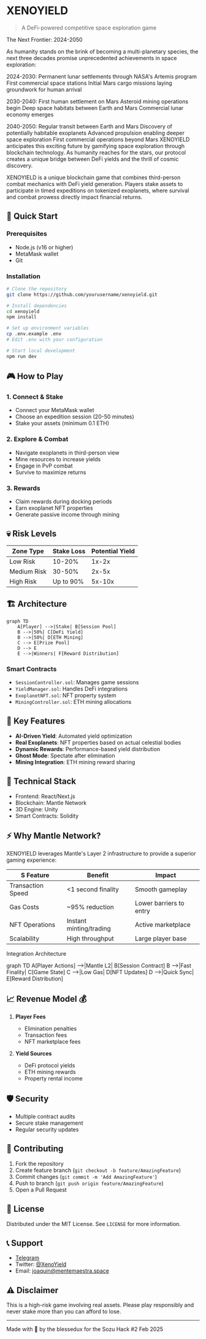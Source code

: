 # XENOYIELD

> A DeFi-powered competitive space exploration game

The Next Frontier: 2024-2050

As humanity stands on the brink of becoming a multi-planetary species, the next three decades promise unprecedented achievements in space exploration:

2024-2030:
Permanent lunar settlements through NASA's Artemis program
First commercial space stations
Initial Mars cargo missions laying groundwork for human arrival

2030-2040:
First human settlement on Mars
Asteroid mining operations begin
Deep space habitats between Earth and Mars
Commercial lunar economy emerges

2040-2050:
Regular transit between Earth and Mars
Discovery of potentially habitable exoplanets
Advanced propulsion enabling deeper space exploration
First commercial operations beyond Mars
XENOYIELD anticipates this exciting future by gamifying space exploration through blockchain technology. As humanity reaches for the stars, our protocol creates a unique bridge between DeFi yields and the thrill of cosmic discovery.

XENOYIELD is a unique blockchain game that combines third-person combat mechanics with DeFi yield generation. Players stake assets to participate in timed expeditions on tokenized exoplanets, where survival and combat prowess directly impact financial returns.

## 🚀 Quick Start

### Prerequisites

- Node.js (v16 or higher)
- MetaMask wallet
- Git

### Installation

```bash
# Clone the repository
git clone https://github.com/yourusername/xenoyield.git

# Install dependencies
cd xenoyield
npm install

# Set up environment variables
cp .env.example .env
# Edit .env with your configuration

# Start local development
npm run dev
```

## 🎮 How to Play

### 1. Connect & Stake

- Connect your MetaMask wallet
- Choose an expedition session (20-50 minutes)
- Stake your assets (minimum 0.1 ETH)

### 2. Explore & Combat

- Navigate exoplanets in third-person view
- Mine resources to increase yields
- Engage in PvP combat
- Survive to maximize returns

### 3. Rewards

- Claim rewards during docking periods
- Earn exoplanet NFT properties
- Generate passive income through mining

## 💀 Risk Levels

| Zone Type   | Stake Loss | Potential Yield |
| ----------- | ---------- | --------------- |
| Low Risk    | 10-20%     | 1x-2x           |
| Medium Risk | 30-50%     | 2x-5x           |
| High Risk   | Up to 90%  | 5x-10x          |

## 🏗 Architecture

```mermaid
graph TD
    A[Player] -->|Stake| B[Session Pool]
    B -->|50%| C[DeFi Yield]
    B -->|50%| D[ETH Mining]
    C --> E[Prize Pool]
    D --> E
    E -->|Winners| F[Reward Distribution]
```

### Smart Contracts

- `SessionController.sol`: Manages game sessions
- `YieldManager.sol`: Handles DeFi integrations
- `ExoplanetNFT.sol`: NFT property system
- `MiningController.sol`: ETH mining allocations

## 💎 Key Features

- **AI-Driven Yield**: Automated yield optimization
- **Real Exoplanets**: NFT properties based on actual celestial bodies
- **Dynamic Rewards**: Performance-based yield distribution
- **Ghost Mode**: Spectate after elimination
- **Mining Integration**: ETH mining reward sharing

## 🔧 Technical Stack

- Frontend: React/Next.js
- Blockchain: Mantle Network
- 3D Engine: Unity
- Smart Contracts: Solidity

## ⚡ Why Mantle Network?

XENOYIELD leverages Mantle's Layer 2 infrastructure to provide a superior gaming experience:

| S Feature         | Benefit                 | Impact                  |
| ----------------- | ----------------------- | ----------------------- |
| Transaction Speed | <1 second finality      | Smooth gameplay         |
| Gas Costs         | ~95% reduction          | Lower barriers to entry |
| NFT Operations    | Instant minting/trading | Active marketplace      |
| Scalability       | High throughput         | Large player base       |

Integration Architecture

graph TD
A[Player Actions] -->|Mantle L2| B[Session Contract]
B -->|Fast Finality| C[Game State]
C -->|Low Gas| D[NFT Updates]
D -->|Quick Sync| E[Reward Distribution]

## 📈 Revenue Model 💰

1. **Player Fees**

   - Elimination penalties
   - Transaction fees
   - NFT marketplace fees

2. **Yield Sources**
   - DeFi protocol yields
   - ETH mining rewards
   - Property rental income

## 🛡 Security

- Multiple contract audits
- Secure stake management
- Regular security updates

## 🤝 Contributing

1. Fork the repository
2. Create feature branch (`git checkout -b feature/AmazingFeature`)
3. Commit changes (`git commit -m 'Add AmazingFeature'`)
4. Push to branch (`git push origin feature/AmazingFeature`)
5. Open a Pull Request

## 📄 License

Distributed under the MIT License. See `LICENSE` for more information.

## 📞 Support

- [Telegram](https://t.me/blessedux)
- Twitter: [@XenoYield](twitter-link)
- Email: joaquin@mentemaestra.space

## ⚠️ Disclaimer

This is a high-risk game involving real assets. Please play responsibly and never stake more than you can afford to lose.

---

Made with 🚀 by the blessedux for the Sozu Hack #2 Feb 2025
